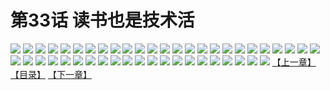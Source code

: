 # 第33话 读书也是技术活
![](https://s1.baozimh.com/scomic/sanyanxiaotianlu-samanhua/0/32-lvq0/1.jpg)
![](https://s1.baozimh.com/scomic/sanyanxiaotianlu-samanhua/0/32-lvq0/2.jpg)
![](https://s1.baozimh.com/scomic/sanyanxiaotianlu-samanhua/0/32-lvq0/3.jpg)
![](https://s1.baozimh.com/scomic/sanyanxiaotianlu-samanhua/0/32-lvq0/4.jpg)
![](https://s1.baozimh.com/scomic/sanyanxiaotianlu-samanhua/0/32-lvq0/5.jpg)
![](https://s1.baozimh.com/scomic/sanyanxiaotianlu-samanhua/0/32-lvq0/6.jpg)
![](https://s1.baozimh.com/scomic/sanyanxiaotianlu-samanhua/0/32-lvq0/7.jpg)
![](https://s1.baozimh.com/scomic/sanyanxiaotianlu-samanhua/0/32-lvq0/8.jpg)
![](https://s1.baozimh.com/scomic/sanyanxiaotianlu-samanhua/0/32-lvq0/9.jpg)
![](https://s1.baozimh.com/scomic/sanyanxiaotianlu-samanhua/0/32-lvq0/10.jpg)
![](https://s1.baozimh.com/scomic/sanyanxiaotianlu-samanhua/0/32-lvq0/11.jpg)
![](https://s1.baozimh.com/scomic/sanyanxiaotianlu-samanhua/0/32-lvq0/12.jpg)
![](https://s1.baozimh.com/scomic/sanyanxiaotianlu-samanhua/0/32-lvq0/13.jpg)
![](https://s1.baozimh.com/scomic/sanyanxiaotianlu-samanhua/0/32-lvq0/14.jpg)
![](https://s1.baozimh.com/scomic/sanyanxiaotianlu-samanhua/0/32-lvq0/15.jpg)
![](https://s1.baozimh.com/scomic/sanyanxiaotianlu-samanhua/0/32-lvq0/16.jpg)
![](https://s1.baozimh.com/scomic/sanyanxiaotianlu-samanhua/0/32-lvq0/17.jpg)
![](https://s1.baozimh.com/scomic/sanyanxiaotianlu-samanhua/0/32-lvq0/18.jpg)
![](https://s1.baozimh.com/scomic/sanyanxiaotianlu-samanhua/0/32-lvq0/19.jpg)
![](https://s1.baozimh.com/scomic/sanyanxiaotianlu-samanhua/0/32-lvq0/20.jpg)
![](https://s1.baozimh.com/scomic/sanyanxiaotianlu-samanhua/0/32-lvq0/21.jpg)
![](https://s1.baozimh.com/scomic/sanyanxiaotianlu-samanhua/0/32-lvq0/22.jpg)
![](https://s1.baozimh.com/scomic/sanyanxiaotianlu-samanhua/0/32-lvq0/23.jpg)
![](https://s1.baozimh.com/scomic/sanyanxiaotianlu-samanhua/0/32-lvq0/24.jpg)
![](https://s1.baozimh.com/scomic/sanyanxiaotianlu-samanhua/0/32-lvq0/25.jpg)
![](https://s1.baozimh.com/scomic/sanyanxiaotianlu-samanhua/0/32-lvq0/26.jpg)
![](https://s1.baozimh.com/scomic/sanyanxiaotianlu-samanhua/0/32-lvq0/27.jpg)
![](https://s1.baozimh.com/scomic/sanyanxiaotianlu-samanhua/0/32-lvq0/28.jpg)
![](https://s1.baozimh.com/scomic/sanyanxiaotianlu-samanhua/0/32-lvq0/29.jpg)
![](https://s1.baozimh.com/scomic/sanyanxiaotianlu-samanhua/0/32-lvq0/30.jpg)
![](https://s1.baozimh.com/scomic/sanyanxiaotianlu-samanhua/0/32-lvq0/31.jpg)
![](https://s1.baozimh.com/scomic/sanyanxiaotianlu-samanhua/0/32-lvq0/32.jpg)
![](https://s1.baozimh.com/scomic/sanyanxiaotianlu-samanhua/0/32-lvq0/33.jpg)
![](https://s1.baozimh.com/scomic/sanyanxiaotianlu-samanhua/0/32-lvq0/34.jpg)
![](https://s1.baozimh.com/scomic/sanyanxiaotianlu-samanhua/0/32-lvq0/35.jpg)
![](https://s1.baozimh.com/scomic/sanyanxiaotianlu-samanhua/0/32-lvq0/36.jpg)
![](https://s1.baozimh.com/scomic/sanyanxiaotianlu-samanhua/0/32-lvq0/37.jpg)
![](https://s1.baozimh.com/scomic/sanyanxiaotianlu-samanhua/0/32-lvq0/38.jpg)
![](https://s1.baozimh.com/scomic/sanyanxiaotianlu-samanhua/0/32-lvq0/39.jpg)
![](https://s1.baozimh.com/scomic/sanyanxiaotianlu-samanhua/0/32-lvq0/40.jpg)
![](https://s1.baozimh.com/scomic/sanyanxiaotianlu-samanhua/0/32-lvq0/41.jpg)
![](https://s1.baozimh.com/scomic/sanyanxiaotianlu-samanhua/0/32-lvq0/42.jpg)
![](https://s1.baozimh.com/scomic/sanyanxiaotianlu-samanhua/0/32-lvq0/43.jpg)
![](https://s1.baozimh.com/scomic/sanyanxiaotianlu-samanhua/0/32-lvq0/44.jpg)
![](https://s1.baozimh.com/scomic/sanyanxiaotianlu-samanhua/0/32-lvq0/45.jpg)
![](https://s1.baozimh.com/scomic/sanyanxiaotianlu-samanhua/0/32-lvq0/46.jpg)
[【上一章】](./32.md)
[【目录】](./README.md)
[【下一章】](./34.md)
